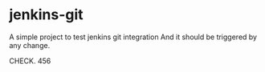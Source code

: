 # jenkins-git

A simple project to test jenkins git integration
And it should be triggered by any change.

CHECK. 456

